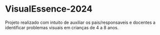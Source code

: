 # VisualEssence-2024

Projeto realizado com intuito de auxiliar os pais/responsaveis e docentes a identificar problemas visuais em crianças de 4 a 8 anos.
